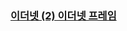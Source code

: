 ### [이더넷 (2) 이더넷 프레임](https://www.inflearn.com/courses/lecture?courseId=335940&unitId=261910&subtitleLanguage=ko)